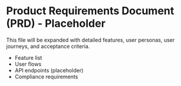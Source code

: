 # Product Requirements Document (PRD) - Placeholder

This file will be expanded with detailed features, user personas, user journeys, and acceptance criteria.
- Feature list
- User flows
- API endpoints (placeholder)
- Compliance requirements
